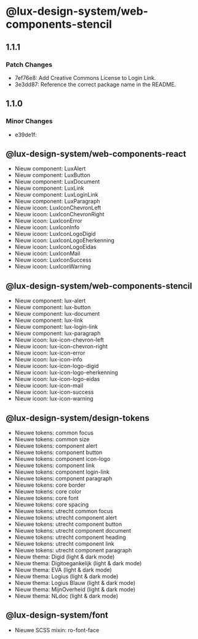 # @lux-design-system/web-components-stencil

## 1.1.1

### Patch Changes

- 7ef76e8: Add Creative Commons License to Login Link.
- 3e3dd87: Reference the correct package name in the README.

## 1.1.0

### Minor Changes

- e39de1f:

## @lux-design-system/web-components-react

- Nieuw component: LuxAlert
- Nieuw component: LuxButton
- Nieuw component: LuxDocument
- Nieuw component: LuxLink
- Nieuw component: LuxLoginLink
- Nieuw component: LuxParagraph
- Nieuw icoon: LuxIconChevronLeft
- Nieuw icoon: LuxIconChevronRight
- Nieuw icoon: LuxIconError
- Nieuw icoon: LuxIconInfo
- Nieuw icoon: LuxIconLogoDigid
- Nieuw icoon: LuxIconLogoEherkenning
- Nieuw icoon: LuxIconLogoEidas
- Nieuw icoon: LuxIconMail
- Nieuw icoon: LuxIconSuccess
- Nieuw icoon: LuxIconWarning

## @lux-design-system/web-components-stencil

- Nieuw component: lux-alert
- Nieuw component: lux-button
- Nieuw component: lux-document
- Nieuw component: lux-link
- Nieuw component: lux-login-link
- Nieuw component: lux-paragraph
- Nieuw icoon: lux-icon-chevron-left
- Nieuw icoon: lux-icon-chevron-right
- Nieuw icoon: lux-icon-error
- Nieuw icoon: lux-icon-info
- Nieuw icoon: lux-icon-logo-digid
- Nieuw icoon: lux-icon-logo-eherkenning
- Nieuw icoon: lux-icon-logo-eidas
- Nieuw icoon: lux-icon-mail
- Nieuw icoon: lux-icon-success
- Nieuw icoon: lux-icon-warning

## @lux-design-system/design-tokens

- Nieuwe tokens: common focus
- Nieuwe tokens: common size
- Nieuwe tokens: component alert
- Nieuwe tokens: component button
- Nieuwe tokens: component icon-logo
- Nieuwe tokens: component link
- Nieuwe tokens: component login-link
- Nieuwe tokens: component paragraph
- Nieuwe tokens: core border
- Nieuwe tokens: core color
- Nieuwe tokens: core font
- Nieuwe tokens: core spacing
- Nieuwe tokens: utrecht common focus
- Nieuwe tokens: utrecht component alert
- Nieuwe tokens: utrecht component button
- Nieuwe tokens: utrecht component document
- Nieuwe tokens: utrecht component heading
- Nieuwe tokens: utrecht component link
- Nieuwe tokens: utrecht component paragraph
- Nieuw thema: Digid (light & dark mode)
- Nieuw thema: Digitoegankelijk (light & dark mode)
- Nieuw thema: EVA (light & dark mode)
- Nieuw thema: Logius (light & dark mode)
- Nieuw thema: Logius Blauw (light & dark mode)
- Nieuw thema: MijnOverheid (light & dark mode)
- Nieuw thema: NLdoc (light & dark mode)

## @lux-design-system/font

- Nieuwe SCSS mixin: ro-font-face

